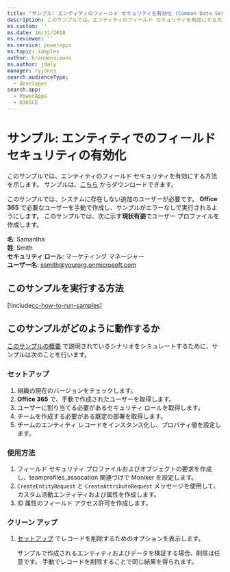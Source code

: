 ```yaml
---
title: 'サンプル: エンティティのフィールド セキュリティを有効化 (Common Data Service for Apps) | Microsoft Docs'
description: このサンプルでは、エンティティのフィールド セキュリティを有効にする方法を示します。
ms.custom: ''
ms.date: 10/31/2018
ms.reviewer: ''
ms.service: powerapps
ms.topic: samples
author: brandonsimons
ms.author: jdaly
manager: ryjones
search.audienceType:
  - developer
search.app:
  - PowerApps
  - D365CE
---
```

# <a name="sample-enable-field-security-for-an-entity"></a>サンプル: エンティティでのフィールド セキュリティの有効化

<!-- https://docs.microsoft.com/en-us/dynamics365/customer-engagement/developer/sample-enable-field-security-entity -->

このサンプルでは、エンティティのフィールド セキュリティを有効にする方法を示します。  サンプルは、[こちら](https://github.com/Microsoft/PowerApps-Samples/tree/master/cds/orgsvc/C%23/FieldSecurity) からダウンロードできます。 

このサンプルでは、システムに存在しない追加のユーザーが必要です。 **Office 365** で必要なユーザーを手動で作成し、サンプルがエラーなしで実行されるようにします。 このサンプルでは、次に示す**現状有姿**でユーザー プロファイルを作成します。 

**名**: Samantha<br/>
**姓**: Smith<br/>
**セキュリティ ロール**: マーケティング マネージャー<br/>
**ユーザー名**: ssmith@yourorg.onmicrosoft.com<br/>

## <a name="how-to-run-this-sample"></a>このサンプルを実行する方法

[!include[cc-how-to-run-samples](../../includes/cc-how-to-run-samples.md)]

## <a name="how-this-sample-works"></a>このサンプルがどのように動作するか

[このサンプルの概要](#what-this-sample-does) で説明されているシナリオをシミュレートするために、サンプルは次のことを行います。

### <a name="setup"></a>セットアップ

1. 組織の現在のバージョンをチェックします。
2. **Office 365** で、手動で作成されたユーザーを取得します。
3. ユーザーに割り当てる必要があるセキュリティ ロールを取得します。 
4. チームを作成する必要がある既定の部署を取得します。
5. チームのエンティティ レコードをインスタンス化し、プロパティ値を設定します。 

### <a name="demonstrate"></a>使用方法

1. フィールド セキュリティ プロファイルおよびオブジェクトの要求を作成し、teamprofiles_assocation 関連づけで Moniker を設定します。
2. `CreateEntityRequest` と `CreateAttributeRequest` メッセージを使用して、カスタム活動エンティティおよび属性を作成します。
3. ID 属性のフィールド アクセス許可を作成します。

### <a name="clean-up"></a>クリーン アップ

1. [セットアップ](#setup) でレコードを削除するためのオプションを表示します。

    サンプルで作成されるエンティティおよびデータを検証する場合、削除は任意です。 手動でレコードを削除することで同じ結果を得られます。
